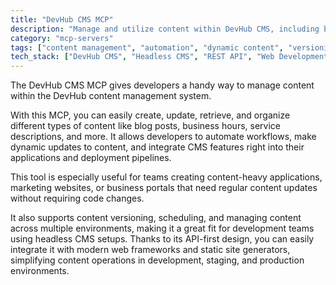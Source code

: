 ```yaml
---
title: "DevHub CMS MCP"
description: "Manage and utilize content within DevHub CMS, including blog posts, hours of operation, and other structured content."
category: "mcp-servers"
tags: ["content management", "automation", "dynamic content", "versioning", "API-first"]
tech_stack: ["DevHub CMS", "Headless CMS", "REST API", "Web Development", "Static Site Generators"]
---
```


The DevHub CMS MCP gives developers a handy way to manage content within the DevHub content management system. 

With this MCP, you can easily create, update, retrieve, and organize different types of content like blog posts, business hours, service descriptions, and more. It allows developers to automate workflows, make dynamic updates to content, and integrate CMS features right into their applications and deployment pipelines.

This tool is especially useful for teams creating content-heavy applications, marketing websites, or business portals that need regular content updates without requiring code changes. 

It also supports content versioning, scheduling, and managing content across multiple environments, making it a great fit for development teams using headless CMS setups. Thanks to its API-first design, you can easily integrate it with modern web frameworks and static site generators, simplifying content operations in development, staging, and production environments.
